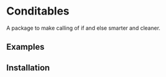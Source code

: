 # Conditables

A package to make calling of if and else smarter and cleaner.
## Examples

## Installation
